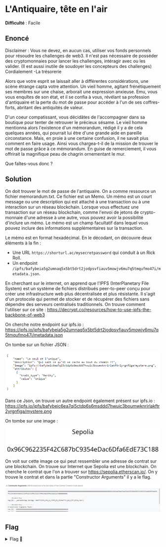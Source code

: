 # L'Antiquaire, tête en l'air

**Difficulté** : Facile

## Enoncé

Disclaimer : Vous ne devez, en aucun cas, utiliser vos fonds personnels pour résoudre les challenges de web3. Il n'est pas nécessaire de posséder des cryptomonnaies pour lancer les challenges, intéragir avec ou les valider. (Il est aussi inutile de soudoyer les concepteurs des challenges) Cordialement -La trésorerie

Alors que votre esprit se laissait aller à différentes considérations, une scène étrange capta votre attention. Un vieil homme, agitant frénétiquement ses membres sur une chaise, arborait une expression anxieuse. Emu, vous vous enquîtes de son état, et il se confia à vous, révélant sa profession d'antiquaire et la perte du mot de passe pour accéder à l'un de ses coffres-forts, abritant des antiquités de valeur.

D'un coeur compatissant, vous décidâtes de l'accompagner dans sa boutique pour tenter de retrouver le précieux sésame. Le vieil homme mentionna alors l'existence d'un mémorandum, rédigé il y a de cela quelques années, qui pourrait lui être d'une grande aide en pareille circonstance. Mais, en proie à une certaine confusion, il ne savait plus comment en faire usage. Ainsi vous chargea-t-il de la mission de trouver le mot de passe grâce à ce mémorandum. En guise de remerciement, il vous offrirait la magnifique peau de chagrin ornementant le mur.

Que faîtes-vous donc ?


## Solution

On doit trouver le mot de passe de l'antiquaire. On a comme ressource un fichier memorandum.txt. Ce fichier est un Memo. Un mémo est un court message ou une description qui est attaché à une transaction ou à une interaction sur un réseau blockchain. Lorsque vous effectuez une transaction sur un réseau blockchain, comme l'envoi de jetons de crypto-monnaie d'une adresse à une autre, vous pouvez avoir la possibilité d'inclure un mémo. Le mémo est un champ facultatif dans lequel vous pouvez inclure des informations supplémentaires sur la transaction.

Le mémo est en format hexadécimal. En le décodant, on découvre deux éléments à la fin :
- Une URL `https://shorturl.ac/mysecretpassword` qui conduit à un Rick Roll.
- Un endpoint `/ipfs/bafybeia5g2umnaq5x5bt5drt2jodpsvfiauv5mowjv6mu7q5tmqufmo47i/metadata.json`.

En cherchant sur le internet, on apprend que l'IPFS (InterPlanetary File System) est un système de fichiers distribués peer-to-peer conçu pour créer une infrastructure web plus décentralisée et plus résistante. Il s'agit d'un protocole qui permet de stocker et de récupérer des fichiers sans dépendre des serveurs centralisés traditionnels.
On trouve comment l'utiliser sur ce site : https://decrypt.co/resources/how-to-use-ipfs-the-backbone-of-web3

On cherche notre endpoint sur ipfs.io :
https://ipfs.io/ipfs/bafybeia5g2umnaq5x5bt5drt2jodpsvfiauv5mowjv6mu7q5tmqufmo47i/metadata.json

On tombe sur un fichier JSON :
<p align="center"><img src="IPFS Json file.png" alt="IPFS Json file" width="700"></p>

Dans ce Json, on trouve un autre endpoint également présent sur ipfs.io :
https://ipfs.io/ipfs/bafybeic6ea7qi5ctdp6s6msddd7hwuic3boumwknrirlakftr2yrgnfiga/mystere.png

On tombe sur une image :
<p align="center"><img src="mystere.png" alt="mystere" width="500"></p>

On voit sur cette image ce qui peut ressembler une adresse de contrat sur une blockchain. On trouve sur Internet que Sepolia est une blockchain. On cherche le contrat que l'on a trouver sur  https://sepolia.etherscan.io/.  On y trouve le contrat et dans la partie "Constructor Arguments" il y a le flag.
<p align="center"><img src="Constructor Arguments.png" alt="Constructor Arguments" width="1000"></p>


## Flag

<details>
<summary> Flag 🚩</summary>

```
404CTF{M3M3_P45_13_73MP5_D3_53CH4UFF3r_QU3_C357_D3J4_F1N1!}
```
